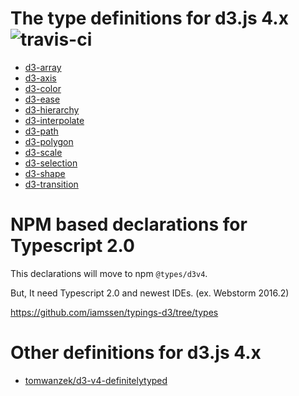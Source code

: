 # The type definitions for d3.js 4.x ![travis-ci](https://travis-ci.org/iamssen/typings-d3.svg?branch=master)

- [d3-array](d3-array)
- [d3-axis](d3-axis)
- [d3-color](d3-color)
- [d3-ease](d3-ease)
- [d3-hierarchy](d3-hierarchy)
- [d3-interpolate](d3-interpolate)
- [d3-path](d3-path)
- [d3-polygon](d3-polygon)
- [d3-scale](d3-scale)
- [d3-selection](d3-selection)
- [d3-shape](d3-shape)
- [d3-transition](d3-transition)

# NPM based declarations for Typescript 2.0

This declarations will move to npm `@types/d3v4`.

But, It need Typescript 2.0 and newest IDEs. (ex. Webstorm 2016.2)

<https://github.com/iamssen/typings-d3/tree/types>

# Other definitions for d3.js 4.x
- [tomwanzek/d3-v4-definitelytyped](https://github.com/tomwanzek/d3-v4-definitelytyped)
